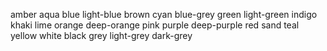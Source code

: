 amber
aqua
blue
light-blue
brown
cyan
blue-grey
green
light-green
indigo
khaki
lime
orange
deep-orange
pink
purple
deep-purple
red
sand
teal
yellow
white
black
grey
light-grey
dark-grey

